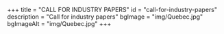 +++
title = "CALL FOR INDUSTRY PAPERS"
id = "call-for-industry-papers"
description = "Call for industry papers"
bgImage = "img/Quebec.jpg"
bgImageAlt = "img/Quebec.jpg"
+++

